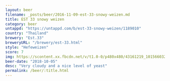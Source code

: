 ```yaml
---
layout: beer
filename: _posts/beer/2016-11-09-est-33-snowy-weizen.md
title: EST 33 snowy weizen
category: beer
untappd: "https://untappd.com/b/est-33-snowy-weizen/1189010"
country: "Thailand"
brewery: "Est.33"
breweryURL: "/brewery/est-33.html"
style: "Hefeweizen"
score: 7
img: https://scontent.xx.fbcdn.net/v/t1.0-0/p480x480/43161219_10156603260013745_3370819449207652352_o.jpg?_nc_cat=110&_nc_ohc=oxumJde2AXoAQmE8TDg2dZ5H1rx4UKQx17SJVF9NrSVRlnm8bgSr67hhQ&_nc_ht=scontent.xx&oh=f3a498b5ac7b0a55e14dc003f300654e&oe=5E8801ED
beer-date: "2018-10-05"
desc: "Very cloudy and a nice level of yeast"
permalink: /beer/:title.html
---
```

